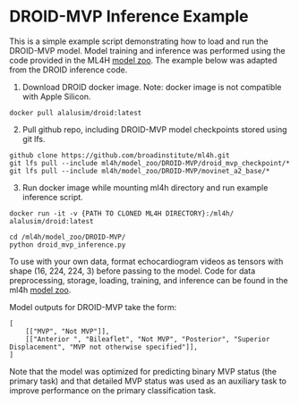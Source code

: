 # DROID-MVP Inference Example

This is a simple example script demonstrating how to load and run the DROID-MVP model. Model training and inference was performed using the code provided in the ML4H [model zoo](https://github.com/broadinstitute/ml4h/tree/master/model_zoo/DROID). The example below was adapted from the DROID inference code.

1. Download DROID docker image. Note: docker image is not compatible with Apple Silicon.

`docker pull alalusim/droid:latest`

2.  Pull github repo, including DROID-MVP model checkpoints stored using git lfs.

```
github clone https://github.com/broadinstitute/ml4h.git
git lfs pull --include ml4h/model_zoo/DROID-MVP/droid_mvp_checkpoint/*
git lfs pull --include ml4h/model_zoo/DROID-MVP/movinet_a2_base/*
```

3. Run docker image while mounting ml4h directory and run example inference script.

`docker run -it -v {PATH TO CLONED ML4H DIRECTORY}:/ml4h/ alalusim/droid:latest`

```
cd /ml4h/model_zoo/DROID-MVP/
python droid_mvp_inference.py
```

To use with your own data, format echocardiogram videos as tensors with shape (16, 224, 224, 3) before passing to the model. Code for data preprocessing, storage, loading, training, and inference can be found in the ml4h [model zoo](https://github.com/broadinstitute/ml4h/tree/master/model_zoo/DROID).

Model outputs for DROID-MVP take the form: 
```
[
    [["MVP", "Not MVP"]], 
    [["Anterior ", "Bileaflet", "Not MVP", "Posterior", "Superior Displacement", "MVP not otherwise specified"]], 
]
```

Note that the model was optimized for predicting binary MVP status (the primary task) and that detailed MVP status was used as an auxiliary task to improve performance on the primary classification task.
